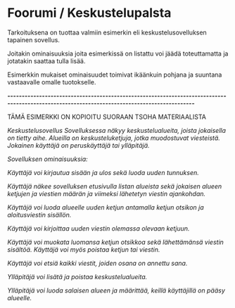 # Foorumi / Keskustelupalsta
Tarkoituksena on tuottaa valmiin esimerkin eli keskustelusovelluksen tapainen sovellus.

Joitakin ominaisuuksia joita esimerkissä on listattu voi jäädä toteuttamatta ja jotatakin saattaa tulla lisää.

Esimerkkin mukaiset ominaisuudet toimivat ikäänkuin pohjana ja suuntana vastaavalle omalle tuotokselle.


**---------------------------------------------------------------------------------------------------------------------------------------------**

TÄMÄ ESIMERKKI ON KOPIOITU SUORAAN TSOHA MATERIAALISTA 

*Keskustelusovellus
Sovelluksessa näkyy keskustelualueita, joista jokaisella on tietty aihe. Alueilla on keskusteluketjuja, jotka muodostuvat viesteistä. Jokainen käyttäjä on peruskäyttäjä tai ylläpitäjä.*

*Sovelluksen ominaisuuksia:*

*Käyttäjä voi kirjautua sisään ja ulos sekä luoda uuden tunnuksen.*

*Käyttäjä näkee sovelluksen etusivulla listan alueista sekä jokaisen alueen ketjujen ja viestien määrän ja viimeksi lähetetyn viestin ajankohdan.*

*Käyttäjä voi luoda alueelle uuden ketjun antamalla ketjun otsikon ja aloitusviestin sisällön.*

*Käyttäjä voi kirjoittaa uuden viestin olemassa olevaan ketjuun.*

*Käyttäjä voi muokata luomansa ketjun otsikkoa sekä lähettämänsä viestin sisältöä. Käyttäjä voi myös poistaa ketjun tai viestin.*

*Käyttäjä voi etsiä kaikki viestit, joiden osana on annettu sana.*

*Ylläpitäjä voi lisätä ja poistaa keskustelualueita.*

*Ylläpitäjä voi luoda salaisen alueen ja määrittää, keillä käyttäjillä on pääsy alueelle.*

